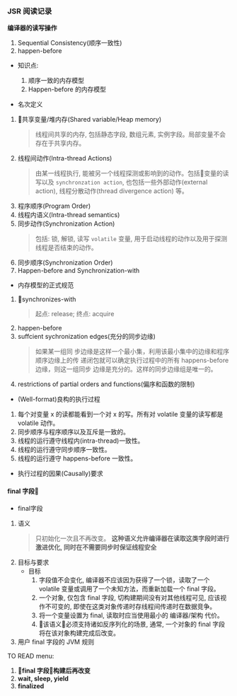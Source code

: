 ### JSR 阅读记录

**编译器的读写操作**

1. Sequential Consistency(顺序一致性) 
2. happen-before

- 知识点:
    1. 顺序一致的内存模型
    2. Happen-before 的内存模型

- 名次定义
1. 共享变量/堆内存(Shared variable/Heap memory)
    > 线程间共享的内存, 包括静态字段, 数组元素, 实例字段。局部变量不会存在于共享内存。
2. 线程间动作(Intra-thread Actions)
    > 由某一线程执行, 能被另一个线程探测或影响到的动作。包括变量的读写以及 `synchronzation action`, 也包括一些外部动作(external action), 线程分散动作(thread divergence action) 等。
3. 程序顺序(Program Order) 
4. 线程内语义(Intra-thread semantics)
5. 同步动作(Synchronization Action)
    > 包括: 锁, 解锁, 读写 `volatile` 变量, 用于启动线程的动作以及用于探测线程是否结束的动作。
7. 同步顺序(Synchronization Order)
8. Happen-before and Synchronization-with 

- 内存模型的正式规范
1. synchronizes-with
    > 起点: release; 终点: acquire
2. happen-before
3. suffcient sychronization edges(充分的同步边缘)
    > 如果某一组同 步边缘是这样一个最小集，利用该最小集中的边缘和程序顺序边缘上的传 递闭包就可以确定执行过程中的所有 happens-before 边缘，则这一组同步 边缘是充分的。这样的同步边缘组是唯一的。
4. restrictions of partial orders and functions(偏序和函数的限制)

- (Well-format)良构的执行过程
1. 每个对变量 x 的读都能看到一个对 x 的写。所有对 volatile 变量的读写都是 volatile 动作。
2. 同步顺序与程序顺序以及互斥是一致的。
3. 线程的运行遵守线程内(intra-thread)一致性。
4. 线程的运行遵守同步顺序一致性。
5. 线程的运行遵守 happens-before 一致性。

- 执行过程的因果(Causally)要求

#### final 字段

- final字段
1. 语义
    > 只初始化一次且不再改变。 **这种语义允许编译器在读取这类字段时进行激进优化, 同时在不需要同步时保证线程安全**
2. 目标与要求
    - 目标
        1. 字段值不会变化, 编译器不应该因为获得了一个锁，读取了一个 volatile 变量或调用了一个未知方法，而重新加载一个 final 字段。
        2. 一个对象, 仅包含 final 字段, 切构建期间没有对其他线程可见, 应该视作不可变的, 即使在这类对象传递时存线程间传递时在数据竞争。
        3. 将一个变量设置为 final, 读取时应当使用最小的 编译器/架构 代价。
        4. 该语义必须支持诸如反序列化的场景, 通常, 一个对象的 final 字段将在该对象构建完成后改变。
3. 用户 final 字段的 JVM 规则

TO READ menu: 
1. **final 字段构建后再改变**
2. **wait, sleep, yield** 
3. **finalized**

